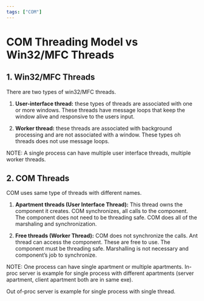 ```yaml
---
tags: ["COM"]
---
```


# COM Threading Model vs Win32/MFC Threads
<!--markdownlint-disable MD013 MD029 MD036 MD024 MD033 MD040 MD042 MD001 MD051 MD025 MD052-->

## 1. Win32/MFC Threads

There are two types of win32/MFC threads.

1. **User-interface thread:** these types of threads are associated with one or more windows. These threads have message loops that keep the window alive and responsive to the users input.

2. **Worker thread:** these threads are associated with background processing and are not associated with a window. These types oh threads does not use message loops.

NOTE: A single process can have multiple user interface threads, multiple worker threads.

## 2. COM Threads

COM uses same type of threads with different names.

1. **Apartment threads (User Interface Thread):** This thread owns the component it creates. COM synchronizes, all calls to the component. The component does not need to be threading safe. COM does all of the marshaling and synchronization.

2. **Free threads (Worker Thread):** COM does not synchronize the calls. Ant thread can access the component. These are free to use. The component must be threading safe. Marshalling is not necessary and component’s job to synchronize.

NOTE: One process can have single apartment or multiple apartments. In-proc server is example for single process with different apartments (server apartment, client apartment both are in same exe).

Out of-proc server is example for single process with single thread.
